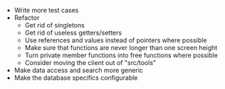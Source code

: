 * Write more test cases
* Refactor
   * Get rid of singletons
   * Get rid of useless getters/setters
   * Use references and values instead of pointers where possible
   * Make sure that functions are never longer than one screen height
   * Turn private member functions into free functions where possible
   * Consider moving the client out of "src/tools"
* Make data access and search more generic
* Make the database specifics configurable



